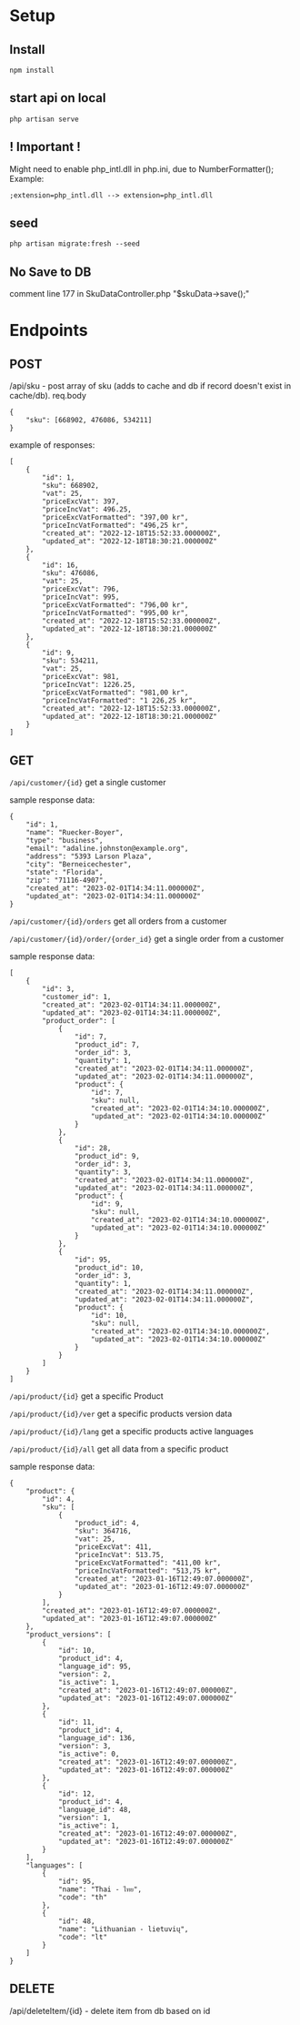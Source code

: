 # Setup

## Install
```
npm install
```
## start api on local
```
php artisan serve
```
## ! Important !
Might need to enable php_intl.dll in php.ini, due to NumberFormatter();
Example:
```
;extension=php_intl.dll --> extension=php_intl.dll
```
## seed
```
php artisan migrate:fresh --seed
```
## No Save to DB
comment line 177 in SkuDataController.php "$skuData->save();"

# Endpoints

## POST 
/api/sku - post array of sku (adds to cache and db if record doesn't exist in cache/db).
req.body 
```
{
    "sku": [668902, 476086, 534211]
}
```
example of responses:
```
[
	{
		"id": 1,
		"sku": 668902,
		"vat": 25,
		"priceExcVat": 397,
		"priceIncVat": 496.25,
		"priceExcVatFormatted": "397,00 kr",
		"priceIncVatFormatted": "496,25 kr",
		"created_at": "2022-12-18T15:52:33.000000Z",
		"updated_at": "2022-12-18T18:30:21.000000Z"
	},
	{
		"id": 16,
		"sku": 476086,
		"vat": 25,
		"priceExcVat": 796,
		"priceIncVat": 995,
		"priceExcVatFormatted": "796,00 kr",
		"priceIncVatFormatted": "995,00 kr",
		"created_at": "2022-12-18T15:52:33.000000Z",
		"updated_at": "2022-12-18T18:30:21.000000Z"
	},
	{
		"id": 9,
		"sku": 534211,
		"vat": 25,
		"priceExcVat": 981,
		"priceIncVat": 1226.25,
		"priceExcVatFormatted": "981,00 kr",
		"priceIncVatFormatted": "1 226,25 kr",
		"created_at": "2022-12-18T15:52:33.000000Z",
		"updated_at": "2022-12-18T18:30:21.000000Z"
	}
]
```

## GET 

```/api/customer/{id}```
get a single customer

sample response data:
```
{
	"id": 1,
	"name": "Ruecker-Boyer",
	"type": "business",
	"email": "adaline.johnston@example.org",
	"address": "5393 Larson Plaza",
	"city": "Berneicechester",
	"state": "Florida",
	"zip": "71116-4907",
	"created_at": "2023-02-01T14:34:11.000000Z",
	"updated_at": "2023-02-01T14:34:11.000000Z"
}
```

```/api/customer/{id}/orders```
get all orders from a customer

```/api/customer/{id}/order/{order_id}```
get a single order from a customer

sample response data:
```
[
	{
		"id": 3,
		"customer_id": 1,
		"created_at": "2023-02-01T14:34:11.000000Z",
		"updated_at": "2023-02-01T14:34:11.000000Z",
		"product_order": [
			{
				"id": 7,
				"product_id": 7,
				"order_id": 3,
				"quantity": 1,
				"created_at": "2023-02-01T14:34:11.000000Z",
				"updated_at": "2023-02-01T14:34:11.000000Z",
				"product": {
					"id": 7,
					"sku": null,
					"created_at": "2023-02-01T14:34:10.000000Z",
					"updated_at": "2023-02-01T14:34:10.000000Z"
				}
			},
			{
				"id": 28,
				"product_id": 9,
				"order_id": 3,
				"quantity": 3,
				"created_at": "2023-02-01T14:34:11.000000Z",
				"updated_at": "2023-02-01T14:34:11.000000Z",
				"product": {
					"id": 9,
					"sku": null,
					"created_at": "2023-02-01T14:34:10.000000Z",
					"updated_at": "2023-02-01T14:34:10.000000Z"
				}
			},
			{
				"id": 95,
				"product_id": 10,
				"order_id": 3,
				"quantity": 1,
				"created_at": "2023-02-01T14:34:11.000000Z",
				"updated_at": "2023-02-01T14:34:11.000000Z",
				"product": {
					"id": 10,
					"sku": null,
					"created_at": "2023-02-01T14:34:10.000000Z",
					"updated_at": "2023-02-01T14:34:10.000000Z"
				}
			}
		]
	}
]
```

```/api/product/{id}```
get a specific Product

```/api/product/{id}/ver```
get a specific products version data

```/api/product/{id}/lang```
get a specific products active languages

```/api/product/{id}/all```
get all data from a specific product

sample response data:
```
{
	"product": {
		"id": 4,
		"sku": [
			{
				"product_id": 4,
				"sku": 364716,
				"vat": 25,
				"priceExcVat": 411,
				"priceIncVat": 513.75,
				"priceExcVatFormatted": "411,00 kr",
				"priceIncVatFormatted": "513,75 kr",
				"created_at": "2023-01-16T12:49:07.000000Z",
				"updated_at": "2023-01-16T12:49:07.000000Z"
			}
		],
		"created_at": "2023-01-16T12:49:07.000000Z",
		"updated_at": "2023-01-16T12:49:07.000000Z"
	},
	"product_versions": [
		{
			"id": 10,
			"product_id": 4,
			"language_id": 95,
			"version": 2,
			"is_active": 1,
			"created_at": "2023-01-16T12:49:07.000000Z",
			"updated_at": "2023-01-16T12:49:07.000000Z"
		},
		{
			"id": 11,
			"product_id": 4,
			"language_id": 136,
			"version": 3,
			"is_active": 0,
			"created_at": "2023-01-16T12:49:07.000000Z",
			"updated_at": "2023-01-16T12:49:07.000000Z"
		},
		{
			"id": 12,
			"product_id": 4,
			"language_id": 48,
			"version": 1,
			"is_active": 1,
			"created_at": "2023-01-16T12:49:07.000000Z",
			"updated_at": "2023-01-16T12:49:07.000000Z"
		}
	],
	"languages": [
		{
			"id": 95,
			"name": "Thai - ไทย",
			"code": "th"
		},
		{
			"id": 48,
			"name": "Lithuanian - lietuvių",
			"code": "lt"
		}
	]
}
```

## DELETE 
/api/deleteItem/{id} - delete item from db based on id
